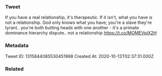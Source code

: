 ### Tweet
If you have a real relationship, it's therapeutic. If it isn't, what you have is not a relationship. God only knows what you have; you're a slave they're tyrant.. you're both butting heads with one another - it's a primate dominance hierarchy dispute.. not a relationship https://t.co/MOMEVpiX2H

### Metadata
Tweet ID: 1315844085530451968
Created At: 2020-10-13T02:37:31.000Z

### Related

